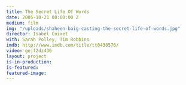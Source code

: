 ```yaml
---
title: The Secret Life Of Words
date: 2005-10-21 00:00:00 Z
medium: film
img: "/uploads/shaheen-baig-casting-the-secret-life-of-words.jpg"
director: Isabel Coixet
with: Sarah Polley, Tim Robbins
imdb: http://www.imdb.com/title/tt0430576/
video: gejf2dz436
layout: project
is-in-production:
is-featured:
featured-image: 
---
```


